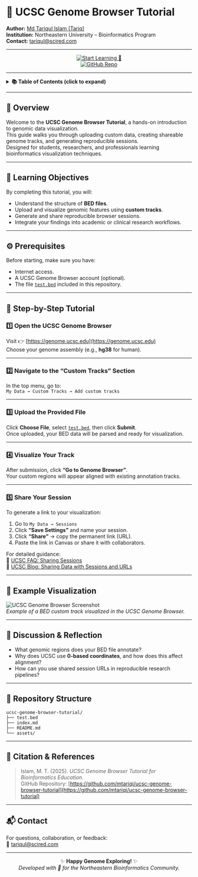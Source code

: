 # 🧬 UCSC Genome Browser Tutorial  
**Author:** [Md Tariqul Islam (Tariq)](https://github.com/mtariqi)  
**Institution:** Northeastern University – Bioinformatics Program  
**Contact:** [tariqul@scired.com](mailto:tariqul@scired.com)  

---

<div align="center">

[![Start Learning 🚀](https://img.shields.io/badge/Start%20Learning-Click%20Here-blue?style=for-the-badge)](#-step-by-step-tutorial)  
[![GitHub Repo](https://img.shields.io/badge/View%20on-GitHub-black?style=for-the-badge&logo=github)](https://github.com/mtariqi/ucsc-genome-browser-tutorial)

</div>

---

<details>
<summary><b>📚 Table of Contents (click to expand)</b></summary>

- [Overview](#-overview)  
- [Learning Objectives](#-learning-objectives)  
- [Prerequisites](#️-prerequisites)  
- [Step-by-Step Tutorial](#-step-by-step-tutorial)  
  - [1️⃣ Open the UCSC Genome Browser](#1️⃣-open-the-ucsc-genome-browser)  
  - [2️⃣ Navigate to Custom Tracks](#2️⃣-navigate-to-the-custom-tracks-section)  
  - [3️⃣ Upload the BED File](#3️⃣-upload-the-provided-file)  
  - [4️⃣ Visualize Your Track](#4️⃣-visualize-your-track)  
  - [5️⃣ Share Your Session](#5️⃣-share-your-session)  
- [Example Visualization](#-example-visualization)  
- [Discussion & Reflection](#-discussion--reflection)  
- [Repository Structure](#-repository-structure)  
- [Citation & References](#-citation--references)  
- [Contact](#-contact)

</details>

---

## 🎯 Overview
Welcome to the **UCSC Genome Browser Tutorial**, a hands-on introduction to genomic data visualization.  
This guide walks you through uploading custom data, creating shareable genome tracks, and generating reproducible sessions.  
Designed for students, researchers, and professionals learning bioinformatics visualization techniques.

---

## 🧭 Learning Objectives
By completing this tutorial, you will:
- Understand the structure of **BED files**.  
- Upload and visualize genomic features using **custom tracks**.  
- Generate and share reproducible browser sessions.  
- Integrate your findings into academic or clinical research workflows.

---

## ⚙️ Prerequisites
Before starting, make sure you have:
- Internet access.  
- A UCSC Genome Browser account (optional).  
- The file [`test.bed`](./test.bed) included in this repository.  

---

## 🚀 Step-by-Step Tutorial

### 1️⃣ Open the UCSC Genome Browser
Visit 👉 [https://genome.ucsc.edu](https://genome.ucsc.edu)  
Choose your genome assembly (e.g., **hg38** for human).

---

### 2️⃣ Navigate to the “Custom Tracks” Section
In the top menu, go to:  
`My Data → Custom Tracks → Add custom tracks`

---

### 3️⃣ Upload the Provided File
Click **Choose File**, select [`test.bed`](./test.bed), then click **Submit**.  
Once uploaded, your BED data will be parsed and ready for visualization.

---

### 4️⃣ Visualize Your Track
After submission, click **“Go to Genome Browser”**.  
Your custom regions will appear aligned with existing annotation tracks.

---

### 5️⃣ Share Your Session
To generate a link to your visualization:
1. Go to `My Data → Sessions`  
2. Click **“Save Settings”** and name your session.  
3. Click **“Share”** → copy the permanent link (URL).  
4. Paste the link in Canvas or share it with collaborators.  

For detailed guidance:  
📘 [UCSC FAQ: Sharing Sessions](https://genome.ucsc.edu/FAQ/FAQlink.html)  
🧭 [UCSC Blog: Sharing Data with Sessions and URLs](https://genome-blog.gi.ucsc.edu/blog/2021/08/13/sharing-data-with-sessions-and-urls/)

---

## 🧩 Example Visualization
![UCSC Genome Browser Screenshot](https://genome.ucsc.edu/images/gbrowser_v400.png)  
*Example of a BED custom track visualized in the UCSC Genome Browser.*

---

## 🧠 Discussion & Reflection
- What genomic regions does your BED file annotate?  
- Why does UCSC use **0-based coordinates**, and how does this affect alignment?  
- How can you use shared session URLs in reproducible research pipelines?

---

## 📁 Repository Structure

```
ucsc-genome-browser-tutorial/
├── test.bed
├── index.md
├── README.md
└── assets/
```


---

## 🧾 Citation & References
> Islam, M. T. (2025). *UCSC Genome Browser Tutorial for Bioinformatics Education.*  
> GitHub Repository: [https://github.com/mtariqi/ucsc-genome-browser-tutorial](https://github.com/mtariqi/ucsc-genome-browser-tutorial)

---

## 📬 Contact
For questions, collaboration, or feedback:  
📧 [tariqul@scired.com](mailto:tariqul@scired.com)

---

<div align="center">

✨ **Happy Genome Exploring!** ✨  
*Developed with 💙 for the Northeastern Bioinformatics Community.*

</div>

